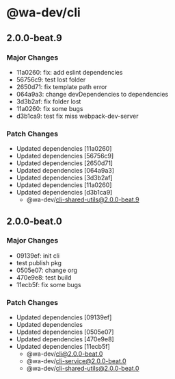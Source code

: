 # @wa-dev/cli

## 2.0.0-beat.9

### Major Changes

- 11a0260: fix: add eslint dependencies
- 56756c9: test lost folder
- 2650d71: fix template path error
- 064a9a3: change devDependencies to dependencies
- 3d3b2af: fix folder lost
- 11a0260: fix some bugs
- d3b1ca9: test fix miss webpack-dev-server

### Patch Changes

- Updated dependencies [11a0260]
- Updated dependencies [56756c9]
- Updated dependencies [2650d71]
- Updated dependencies [064a9a3]
- Updated dependencies [3d3b2af]
- Updated dependencies [11a0260]
- Updated dependencies [d3b1ca9]
  - @wa-dev/cli-shared-utils@2.0.0-beat.9

## 2.0.0-beat.0

### Major Changes

- 09139ef: init cli
- test publish pkg
- 0505e07: change org
- 470e9e8: test build
- 11ecb5f: fix some bugs

### Patch Changes

- Updated dependencies [09139ef]
- Updated dependencies
- Updated dependencies [0505e07]
- Updated dependencies [470e9e8]
- Updated dependencies [11ecb5f]
  - @wa-dev/cli@2.0.0-beat.0
  - @wa-dev/cli-service@2.0.0-beat.0
  - @wa-dev/cli-shared-utils@2.0.0-beat.0
